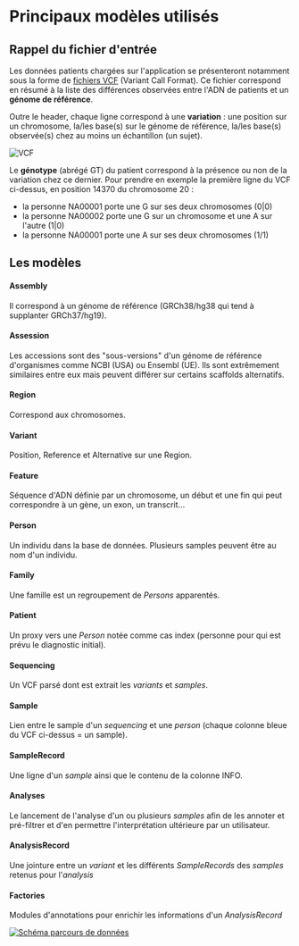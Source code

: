 # Principaux modèles utilisés

## Rappel du fichier d'entrée

Les données patients chargées sur l'application se présenteront notamment sous la forme de [fichiers VCF](/ressources/bioinformatics/vcf) (Variant Call Format). Ce fichier correspond en résumé à la liste des différences observées entre l'ADN de patients et un **génome de référence**.

Outre le header, chaque ligne correspond à une **variation** : une position sur un chromosome, la/les base(s) sur le génome de référence, la/les base(s) observée(s) chez au moins un échantillon (un sujet).

![VCF](/ressources/newcomers/images/vcf.jpg)

Le **génotype** (abrégé GT) du patient correspond à la présence ou non de la variation chez ce dernier.
Pour prendre en exemple la première ligne du VCF ci-dessus, en position 14370 du chromosome 20 :

- la personne NA00001 porte une G sur ses deux chromosomes (0|0)
- la personne NA00002 porte une G sur un chromosome et une A sur l'autre (1|0)
- la personne NA00001 porte une A sur ses deux chromosomes (1/1)

## Les modèles

#### Assembly

Il correspond à un génome de référence (GRCh38/hg38 qui tend à supplanter GRCh37/hg19).

#### Assession

Les accessions sont des "sous-versions" d'un génome de référence d'organismes comme NCBI (USA) ou Ensembl (UE). Ils sont extrêmement similaires entre eux mais peuvent différer sur certains scaffolds alternatifs.

#### Region

Correspond aux chromosomes.

#### Variant

Position, Reference et Alternative sur une Region.

#### Feature

Séquence d'ADN définie par un chromosome, un début et une fin qui peut correspondre à un gène, un exon, un transcrit…

#### Person

Un individu dans la base de données. Plusieurs samples peuvent être au nom d'un individu.

#### Family

Une famille est un regroupement de *Persons* apparentés.

#### Patient

Un proxy vers une *Person* notée comme cas index (personne pour qui est prévu le diagnostic initial).

#### Sequencing

Un VCF parsé dont est extrait les *variants* et *samples*.

#### Sample

Lien entre le sample d'un *sequencing* et une *person* (chaque colonne bleue du VCF ci-dessus = un sample).

#### SampleRecord

Une ligne d'un *sample* ainsi que le contenu de la colonne INFO.

#### Analyses

Le lancement de l'analyse d'un ou plusieurs *samples* afin de les annoter et pré-filtrer et d'en permettre l'interprétation ultérieure par un utilisateur.

#### AnalysisRecord

Une jointure entre un *variant* et les différents *SampleRecords* des *samples* retenus pour l'*analysis*

#### Factories

Modules d'annotations pour enrichir les informations d'un *AnalysisRecord*

[![Schéma parcours de données](/images/simplified_pres.jpg)](/images/simplified_pres.jpg)
